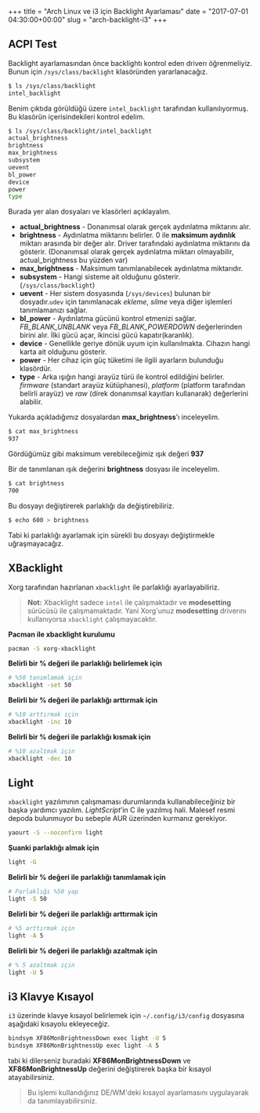 +++
title = "Arch Linux ve i3 için Backlight Ayarlaması"
date = "2017-07-01 04:30:00+00:00"
slug = "arch-backlight-i3"
+++
## ACPI Test
Backlight ayarlamasından önce backlightı kontrol eden driverı öğrenmeliyiz. Bunun için `/sys/class/backlight` klasöründen yararlanacağız.

```bash
$ ls /sys/class/backlight
intel_backlight
```

Benim çıktıda görüldüğü üzere `intel_backlight` tarafından kullanılıyormuş. Bu klasörün içerisindekileri kontrol edelim.

```bash
$ ls /sys/class/backlight/intel_backlight
actual_brightness
brightness
max_brightness
subsystem
uevent
bl_power
device
power
type
```

Burada yer alan dosyaları ve klasörleri açıklayalım.

- **actual_brightness** - Donanımsal olarak gerçek aydınlatma miktarını alır.
- **brightness** - Aydınlatma miktarını belirler. 0 ile **maksimum aydınlık** miktarı arasında bir değer alır. Driver tarafındaki aydınlatma miktarını da gösterir. (Donanımsal olarak gerçek aydınlatma miktarı olmayabilir, actual_brightness bu yüzden var)
- **max_brightness** - Maksimum tanımlanabilecek aydınlatma miktarıdır.
- **subsystem** - Hangi sisteme ait olduğunu gösterir.  (`/sys/class/backlight`)
- **uevent** - Her sistem dosyasında (`/sys/devices`) bulunan bir dosyadır.`udev` için tanımlanacak _ekleme_, _silme_ veya diğer işlemleri tanımlamanızı sağlar.
- **bl_power** - Aydınlatma gücünü kontrol etmenizi sağlar. *FB_BLANK_UNBLANK* veya *FB_BLANK_POWERDOWN* değerlerinden birini alır. İlki gücü açar, ikincisi gücü kapatır(karanlık).
- **device** - Genellikle geriye dönük uyum için kullanılmakta. Cihazın hangi karta ait olduğunu gösterir.
- **power** - Her cihaz için güç tüketimi ile ilgili ayarların bulunduğu klasördür.
- **type** - Arka ışığın hangi arayüz türü ile kontrol edildiğini belirler. *firmware* (standart arayüz kütüphanesi), *platform* (platform tarafından belirli arayüz) ve *raw* (direk donanımsal kayıtları kullanarak) değerlerini alabilir.

Yukarda açıkladığımız dosyalardan **max_brightness**'ı inceleyelim.

```bash
$ cat max_brightness
937
```

Gördüğümüz gibi maksimum verebileceğimiz ışık değeri **937**

Bir de tanımlanan ışık değerini **brightness** dosyası ile inceleyelim.

```bash
$ cat brightness
700
```

Bu dosyayı değiştirerek parlaklığı da değiştirebiliriz.

```bash
$ echo 600 > brightness
```

Tabi ki parlaklığı ayarlamak için sürekli bu dosyayı değiştirmekle uğraşmayacağız.

## XBacklight

Xorg tarafından hazırlanan `xbacklight` ile parlaklığı ayarlayabiliriz.

> **Not:** Xbacklight sadece `intel` ile çalışmaktadır ve **modesetting** sürücüsü ile çalışmamaktadır. Yani Xorg'unuz **modesetting** driverını kullanıyorsa `xbacklight` çalışmayacaktır.

**Pacman ile xbacklight kurulumu**

```bash
pacman -S xorg-xbacklight
```

**Belirli bir % değeri ile parlaklığı belirlemek için**

```bash
# %50 tanımlamak için
xbacklight -set 50
```

**Belirli bir % değeri ile parlaklığı arttırmak için**

```bash
# %10 arttırmak için
xbacklight -inc 10
```

**Belirli bir % değeri ile parlaklığı kısmak için**

```bash
# %10 azaltmak için
xbacklight -dec 10
```

## Light

`xbacklight` yazılımının çalışmaması durumlarında kullanabileceğiniz bir başka yardımcı yazılım. _LightScript_'in C ile yazılmış hali. Malesef resmi depoda bulunmuyor bu sebeple AUR üzerinden kurmanız gerekiyor.

```bash
yaourt -S --noconfirm light
```

**Şuanki parlaklığı almak için**

```bash
light -G
```

**Belirli bir % değeri ile parlaklığı tanımlamak için**

```bash
# Parlaklığı %50 yap
light -S 50
```

**Belirli bir % değeri ile parlaklığı arttırmak için**

```bash
# %5 arttırmak için
light -A 5
```

**Belirli bir % değeri ile parlaklığı azaltmak için**

```bash
# % 5 azaltmak için
light -U 5
```

## i3 Klavye Kısayol

`i3` üzerinde klavye kısayol belirlemek için `~/.config/i3/config` dosyasına aşağıdaki kısayolu ekleyeceğiz.

```bash
bindsym XF86MonBrightnessDown exec light -U 5
bindsym XF86MonBrightnessUp exec light -A 5
```

tabi ki dilerseniz buradaki **XF86MonBrightnessDown** ve **XF86MonBrightnessUp** değerini değiştirerek başka bir kısayol atayabilirsiniz.

> Bu işlemi kullandığınız DE/WM'deki kısayol ayarlamasını uygulayarak da tanımlayabilirsiniz.
